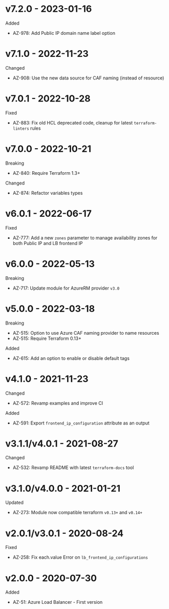 # v7.2.0 - 2023-01-16

Added
  * AZ-978: Add Public IP domain name label option

# v7.1.0 - 2022-11-23

Changed
  * AZ-908: Use the new data source for CAF naming (instead of resource)

# v7.0.1 - 2022-10-28

Fixed
  * AZ-883: Fix old HCL deprecated code, cleanup for latest `terraform-linters` rules

# v7.0.0 - 2022-10-21

Breaking
  * AZ-840: Require Terraform 1.3+

Changed
  * AZ-874: Refactor variables types

# v6.0.1 - 2022-06-17

Fixed
  * AZ-777: Add a new `zones` parameter to manage availability zones for both Public IP and LB frontend IP

# v6.0.0 - 2022-05-13

Breaking
   * AZ-717: Update module for AzureRM provider `v3.0`

# v5.0.0 - 2022-03-18

Breaking
  * AZ-515: Option to use Azure CAF naming provider to name resources
  * AZ-515: Require Terraform 0.13+

Added
  * AZ-615: Add an option to enable or disable default tags

# v4.1.0 - 2021-11-23

Changed
  * AZ-572: Revamp examples and improve CI

Added
  * AZ-591: Export `frontend_ip_configuration` attribute as an output

# v3.1.1/v4.0.1 - 2021-08-27

Changed
  * AZ-532: Revamp README with latest `terraform-docs` tool

# v3.1.0/v4.0.0 - 2021-01-21

Updated
  * AZ-273: Module now compatible terraform `v0.13+` and `v0.14+`

# v2.0.1/v3.0.1 - 2020-08-24

Fixed
  * AZ-258: Fix each.value Error on `lb_frontend_ip_configurations`

# v2.0.0 - 2020-07-30

Added
  * AZ-51: Azure Load Balancer - First version
